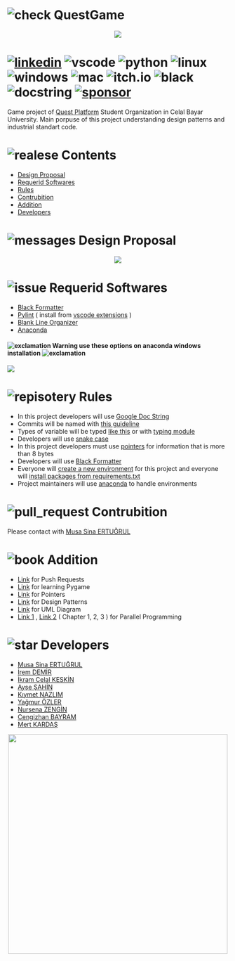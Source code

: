 # ![check](https://cdn.jsdelivr.net/gh/Readme-Workflows/Readme-Icons@main/icons/octicons/ApprovedChanges.svg) QuestGame

<p align="center">
  <img src="https://github.com/Musa-Sina-Ertugrul/QuestGame/blob/main/img/quest_logo.png" />
</p>

# [![linkedin](https://img.shields.io/badge/LinkedIn-0077B5?style=for-the-badge&logo=linkedin&logoColor=white)](https://www.linkedin.com/company/quest-platform1) ![vscode](https://img.shields.io/badge/VSCode-0078D4?style=for-the-badge&logo=visual%20studio%20code&logoColor=white) ![python](https://img.shields.io/badge/Python_3.12-FFD43B?style=for-the-badge&logo=python&logoColor=blue) ![linux](https://img.shields.io/badge/Linux-FCC624?style=for-the-badge&logo=linux&logoColor=black) ![windows](https://img.shields.io/badge/Windows-0078D6?style=for-the-badge&logo=windows&logoColor=white) ![mac](https://img.shields.io/badge/mac%20os-000000?style=for-the-badge&logo=apple&logoColor=white) ![itch.io](https://img.shields.io/badge/Itch.io-FA5C5C?style=for-the-badge&logo=itchdotio&logoColor=white) ![black](https://img.shields.io/badge/code_style_black-000?style=for-the-badge) ![docstring](https://img.shields.io/badge/Google_Doc_String-4285F4.svg?style=for-the-badge&logo=Google&logoColor=white) [![sponsor](https://img.shields.io/badge/GitHub%20Sponsors-EA4AAA.svg?style=for-the-badge&logo=GitHub-Sponsors&logoColor=white)](https://www.patreon.com/QuestPlatform)
Game project of [Quest Platform](https://www.linkedin.com/company/quest-platform1) Student Organization in Celal Bayar University. Main porpuse of this project understanding design patterns and industrial standart code.
# ![realese](https://cdn.jsdelivr.net/gh/Readme-Workflows/Readme-Icons@main/icons/octicons/Release.svg) Contents
* [Design Proposal](#Design-Proposal)
* [Requerid Softwares](#Requerid-Softwares)
* [Rules](#Rules)
* [Contrubition](#Contrubition)
* [Addition](#Addition)
* [Developers](#Developers)
# ![messages](https://cdn.jsdelivr.net/gh/Readme-Workflows/Readme-Icons@main/icons/octicons/Discussions.svg) Design Proposal

<p align="center">
  <img src="https://github.com/Musa-Sina-Ertugrul/QuestGame/blob/main/img/QuestGame.jpg" />
</p>

# ![issue](https://cdn.jsdelivr.net/gh/Readme-Workflows/Readme-Icons@main/icons/octicons/IssueClosed.svg) Requerid Softwares
* [Black Formatter](https://github.com/psf/black)
* [Pylint](https://www.pylint.org/) ( install from [vscode extensions](https://marketplace.visualstudio.com/items?itemName=ms-python.pylint) )
* [Blank Line Organizer](https://marketplace.visualstudio.com/items?itemName=rintoj.blank-line-organizer)
* [Anaconda](https://www.anaconda.com/download)
#### ![exclamation](https://cdn.jsdelivr.net/gh/Readme-Workflows/Readme-Icons@main/icons/octicons/IssueOpenedOld.svg) Warning use these options on anaconda windows installation ![exclamation](https://cdn.jsdelivr.net/gh/Readme-Workflows/Readme-Icons@main/icons/octicons/IssueOpenedOld.svg)

<p align="left">
  <img src="https://github.com/Musa-Sina-Ertugrul/QuestGame/blob/main/img/anaconda.png" />
</p>

# ![repisotery](https://cdn.jsdelivr.net/gh/Readme-Workflows/Readme-Icons@main/icons/octicons/Repository.svg) Rules
* In this project developers will use [Google Doc String](https://sphinxcontrib-napoleon.readthedocs.io/en/latest/example_google.html)
* Commits will be named with [this guideline](https://gist.github.com/tonibardina/9290fbc7d605b4f86919426e614fe692)
* Types of variable will be typed [like this](https://mypy.readthedocs.io/en/stable/cheat_sheet_py3.html) or with [typing module](https://docs.python.org/3/library/typing.html)
* Developers will use [snake case](https://www.pluralsight.com/blog/software-development/programming-naming-conventions-explained#snake-case)
* In this project developers must use [pointers](https://realpython.com/pointers-in-python/) for information that is more than 8 bytes
* Developers will use [Black Formatter](https://github.com/psf/black)
* Everyone will [create a new environment](https://conda.io/projects/conda/en/latest/user-guide/tasks/manage-environments.html) for this project and everyone will [install packages from requirements.txt](https://note.nkmk.me/en/python-pip-install-requirements/)
* Project maintainers will use [anaconda](https://www.anaconda.com/download) to handle environments
# ![pull_request](https://cdn.jsdelivr.net/gh/Readme-Workflows/Readme-Icons@main/icons/octicons/PullRequestMerged.svg) Contrubition
Please contact with [Musa Sina ERTUĞRUL](https://www.linkedin.com/in/musa-sina-ertu%C4%9Frul-922416229/)
# ![book](https://cdn.jsdelivr.net/gh/Readme-Workflows/Readme-Icons@main/icons/octicons/Wiki.svg) Addition
* [Link](https://github.com/firstcontributions/first-contributions) for Push Requests
* [Link](https://www.youtube.com/@ClearCode) for learning Pygame
* [Link](https://realpython.com/pointers-in-python/) for Pointers
* [Link](http://www.javier8a.com/itc/bd1/articulo.pdf) for Design Patterns 
* [Link](https://www.visual-paradigm.com/guide/uml-unified-modeling-language/uml-class-diagram-tutorial/) for UML Diagram
* [Link 1](https://www.udemy.com/course/parallel-computing-in-python/?kw=python+paralle&src=sac) , [Link 2](https://docs.google.com/viewer?a=v&pid=sites&srcid=b2JqZWN0bWFnZS5jb218cHJpdmF0ZS10cmFpbmluZ3xneDoyZjU2M2U4NGJiN2M0NWU2) ( Chapter 1, 2, 3 ) for Parallel Programming 
# ![star](https://cdn.jsdelivr.net/gh/Readme-Workflows/Readme-Icons@main/icons/octicons/StarredRepositoryYellow.svg) Developers
* [Musa Sina ERTUĞRUL](https://github.com/Musa-Sina-Ertugrul)
* [İrem DEMİR](https://github.com/Iremmd)
* [İkram Celal KESKİN](https://github.com/icelal-kskn)
* [Ayşe ŞAHİN](https://github.com/aysesn)
* [Kıymet NAZLIM](https://github.com/kiymetnazlim)
* [Yağmur ÖZLER](https://github.com/YagmurOzler)
* [Nursena ZENGİN](https://github.com/nursenazengin)
* [Cengizhan BAYRAM](https://github.com/CengizhanBayram)
* [Mert KARDAŞ](https://github.com/MertKardas)

<p align="center">
  <img width="500px", height="500px" src="https://github.com/Musa-Sina-Ertugrul/QuestGame/blob/main/img/quest_catch_phrase.png" />
</p>
